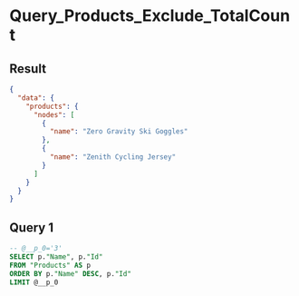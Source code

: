 # Query_Products_Exclude_TotalCount

## Result

```json
{
  "data": {
    "products": {
      "nodes": [
        {
          "name": "Zero Gravity Ski Goggles"
        },
        {
          "name": "Zenith Cycling Jersey"
        }
      ]
    }
  }
}
```

## Query 1

```sql
-- @__p_0='3'
SELECT p."Name", p."Id"
FROM "Products" AS p
ORDER BY p."Name" DESC, p."Id"
LIMIT @__p_0
```

